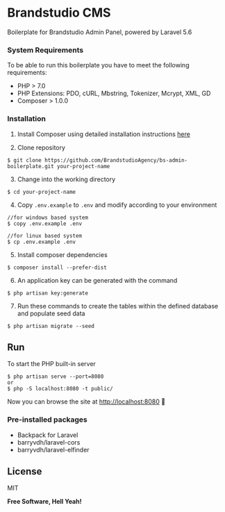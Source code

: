 # Brandstudio CMS

Boilerplate for Brandstudio Admin Panel, powered by Laravel 5.6

### System Requirements

To be able to run this boilerplate you have to meet the following requirements:
- PHP > 7.0
- PHP Extensions: PDO, cURL, Mbstring, Tokenizer, Mcrypt, XML, GD
- Composer > 1.0.0

### Installation

1. Install Composer using detailed installation instructions [here](https://getcomposer.org/doc/00-intro.md#installation-linux-unix-osx)

2. Clone repository
```
$ git clone https://github.com/BrandstudioAgency/bs-admin-boilerplate.git your-project-name
```
3. Change into the working directory
```
$ cd your-project-name
```
4. Copy `.env.example` to `.env` and modify according to your environment
```
//for windows based system
$ copy .env.example .env

//for linux based system
$ cp .env.example .env 
```

5. Install composer dependencies

```
$ composer install --prefer-dist
```

6. An application key can be generated with the command
```
$ php artisan key:generate
```

7. Run these commands to create the tables within the defined database and populate seed data
```
$ php artisan migrate --seed
```

## Run

To start the PHP built-in server
```
$ php artisan serve --port=8080
or
$ php -S localhost:8080 -t public/
```

Now you can browse the site at [http://localhost:8080](http://localhost:8080)  🙌

### Pre-installed packages
- Backpack for Laravel
- barryvdh/laravel-cors
- barryvdh/laravel-elfinder


License
----

MIT


**Free Software, Hell Yeah!**